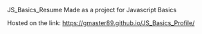 JS_Basics_Resume
Made as a project for Javascript Basics 

Hosted on the link: https://gmaster89.github.io/JS_Basics_Profile/
